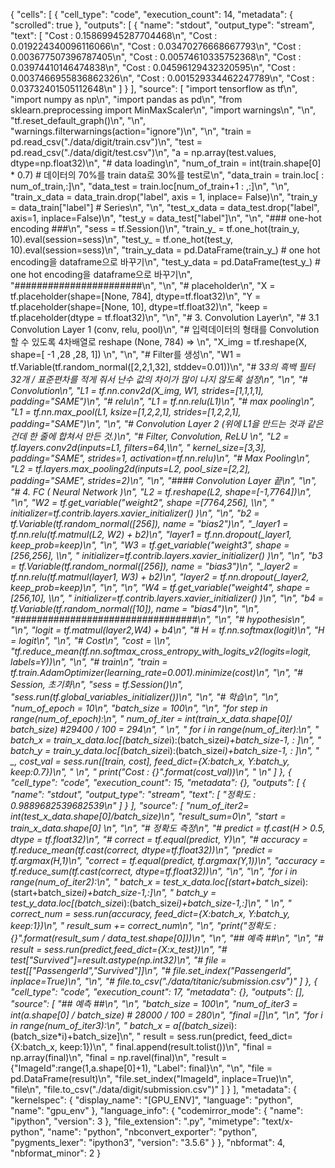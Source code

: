 {
 "cells": [
  {
   "cell_type": "code",
   "execution_count": 14,
   "metadata": {
    "scrolled": true
   },
   "outputs": [
    {
     "name": "stdout",
     "output_type": "stream",
     "text": [
      "Cost : 0.15869945287704468\n",
      "Cost : 0.019224340096116066\n",
      "Cost : 0.03470276668667793\n",
      "Cost : 0.003677507396787405\n",
      "Cost : 0.00574610335752368\n",
      "Cost : 0.03974410146474838\n",
      "Cost : 0.04596129432320595\n",
      "Cost : 0.0037466955836862326\n",
      "Cost : 0.001529334462247789\n",
      "Cost : 0.03732401505112648\n"
     ]
    }
   ],
   "source": [
    "import tensorflow as tf\n",
    "import numpy as np\n",
    "import pandas as pd\n",
    "from sklearn.preprocessing import MinMaxScaler\n",
    "import warnings\n",
    "\n",
    "tf.reset_default_graph()\n",
    "\n",
    "warnings.filterwarnings(action=\"ignore\")\n",
    "\n",
    "train = pd.read_csv(\"./data/digit/train.csv\")\n",
    "test = pd.read_csv(\"./data/digit/test.csv\")\n",
    "a = np.array(test.values, dtype=np.float32)\n",
    "# data loading\n",
    "num_of_train = int(train.shape[0] * 0.7)  # 데이터의 70%를 train data로 30%를 test로\n",
    "data_train = train.loc[ : num_of_train,:]\n",
    "data_test = train.loc[num_of_train+1 : ,:]\n",
    "\n",
    "train_x_data = data_train.drop(\"label\", axis = 1, inplace= False)\n",
    "train_y = data_train[\"label\"]   # Series\n",
    "\n",
    "test_x_data = data_test.drop(\"label\", axis=1, inplace=False)\n",
    "test_y = data_test[\"label\"]\n",
    "\n",
    "### one-hot encoding ###\n",
    "sess = tf.Session()\n",
    "train_y_ = tf.one_hot(train_y, 10).eval(session=sess)\n",
    "test_y_ = tf.one_hot(test_y, 10).eval(session=sess)\n",
    "train_y_data = pd.DataFrame(train_y_)   # one hot encoding을 dataframe으로 바꾸기\n",
    "test_y_data = pd.DataFrame(test_y_)     # one hot encoding을 dataframe으로 바꾸기\n",
    "#######################\n",
    "\n",
    "# placeholder\n",
    "X = tf.placeholder(shape=[None, 784], dtype=tf.float32)\n",
    "Y = tf.placeholder(shape=[None, 10], dtype=tf.float32)\n",
    "keep = tf.placeholder(dtype = tf.float32)\n",
    "\n",
    "# 3. Convolution Layer\n",
    "# 3.1 Convolution Layer 1 (conv, relu, pool)\n",
    "#     입력데이터의 형태를 Convolution 할 수 있도록 4차배열로 reshape (None, 784) => \n",
    "X_img = tf.reshape(X, shape=[ -1 ,28 ,28, 1]) \n",
    "\n",
    "# Filter를 생성\n",
    "W1 = tf.Variable(tf.random_normal([2,2,1,32], stddev=0.01))\n",
    "# 3*3의 흑백 필터 32개 / 표준편차를 적게 줘서 난수 값의 차이가 많이 나지 않도록 설정\n",
    "\n",
    "# Convolution\n",
    "L1 = tf.nn.conv2d(X_img, W1, strides=[1,1,1,1], padding=\"SAME\")\n",
    "# relu\n",
    "L1 = tf.nn.relu(L1)\n",
    "# max pooling\n",
    "L1 = tf.nn.max_pool(L1, ksize=[1,2,2,1], strides=[1,2,2,1], padding=\"SAME\")\n",
    "\n",
    "# Convolution Layer 2   (위에 L1을 만드는 것과 같은 건데 한 줄에 합쳐서 만든 것.)\n",
    "#     Filter, Convolution, ReLU  \n",
    "L2 = tf.layers.conv2d(inputs=L1, filters=64,\\\n",
    "                kernel_size=[3,3], padding=\"SAME\", strides=1, activation=tf.nn.relu)\n",
    "# Max Pooling\n",
    "L2 = tf.layers.max_pooling2d(inputs=L2, pool_size=[2,2], padding=\"SAME\", strides=2)\n",
    "\n",
    "#### Convolution Layer 끝\n",
    "\n",
    "# 4. FC ( Neural Network )\n",
    "L2 = tf.reshape(L2, shape=[-1,7*7*64])\n",
    "\n",
    "W2 = tf.get_variable(\"weight2\", shape =[7*7*64,256], \\\n",
    "                           initializer=tf.contrib.layers.xavier_initializer() )\n",
    "\n",
    "b2 = tf.Variable(tf.random_normal([256]), name = \"bias2\")\n",
    "_layer1 = tf.nn.relu(tf.matmul(L2, W2) + b2)\n",
    "layer1 = tf.nn.dropout(_layer1, keep_prob=keep)\n",
    "\n",
    "W3 = tf.get_variable(\"weight3\", shape =[256,256], \\\n",
    "                           initializer=tf.contrib.layers.xavier_initializer() )\n",
    "\n",
    "b3 = tf.Variable(tf.random_normal([256]), name = \"bias3\")\n",
    "_layer2 = tf.nn.relu(tf.matmul(layer1, W3) + b2)\n",
    "layer2 = tf.nn.dropout(_layer2, keep_prob=keep)\n",
    "\n",
    "\n",
    "W4 = tf.get_variable(\"weight4\", shape =[256,10], \\\n",
    "                           initializer=tf.contrib.layers.xavier_initializer() )\n",
    "\n",
    "b4 = tf.Variable(tf.random_normal([10]), name = \"bias4\")\n",
    "\n",
    "#################################\n",
    "\n",
    "# hypothesis\n",
    "\n",
    "logit = tf.matmul(layer2,W4) + b4\n",
    "# H = tf.nn.softmax(logit)\n",
    "H = logit\n",
    "\n",
    "# Cost\n",
    "cost = \\\n",
    "tf.reduce_mean(tf.nn.softmax_cross_entropy_with_logits_v2(logits=logit, labels=Y))\n",
    "\n",
    "# train\n",
    "train = tf.train.AdamOptimizer(learning_rate=0.001).minimize(cost)\n",
    "\n",
    "# Session, 초기화\n",
    "sess = tf.Session()\n",
    "sess.run(tf.global_variables_initializer())\n",
    "\n",
    "# 학습\n",
    "\n",
    "num_of_epoch = 10\n",
    "batch_size = 100\n",
    "\n",
    "for step in range(num_of_epoch):\n",
    "    num_of_iter = int(train_x_data.shape[0]/ batch_size)   #29400 / 100 = 294\n",
    "    \n",
    "    for i in range(num_of_iter):\n",
    "        batch_x = train_x_data.loc[(batch_size*i):(batch_size*i)+batch_size-1, : ]\n",
    "        batch_y = train_y_data.loc[(batch_size*i):(batch_size*i)+batch_size-1, : ]\n",
    "        _, cost_val = sess.run([train, cost], feed_dict={X:batch_x, Y:batch_y, keep:0.7})\n",
    "    \n",
    "    print(\"Cost : {}\".format(cost_val))\n",
    "    \n"
   ]
  },
  {
   "cell_type": "code",
   "execution_count": 15,
   "metadata": {},
   "outputs": [
    {
     "name": "stdout",
     "output_type": "stream",
     "text": [
      "정확도 : 0.9889682539682539\n"
     ]
    }
   ],
   "source": [
    "num_of_iter2= int(test_x_data.shape[0]/batch_size)\n",
    "result_sum=0\n",
    "start = train_x_data.shape[0]    \n",
    "\n",
    "# 정확도 측정\n",
    "# predict = tf.cast(H > 0.5, dtype = tf.float32)\n",
    "# correct = tf.equal(predict, Y)\n",
    "# accuracy = tf.reduce_mean(tf.cast(correct, dtype=tf.float32))\n",
    "predict = tf.argmax(H,1)\n",
    "correct = tf.equal(predict, tf.argmax(Y,1))\n",
    "accuracy = tf.reduce_sum(tf.cast(correct, dtype=tf.float32))\n",
    "\n",
    "\n",
    "for i in range(num_of_iter2):\n",
    "    batch_x = test_x_data.loc[(start+batch_size*i):(start+batch_size*i)+batch_size-1,:]\n",
    "    batch_y = test_y_data.loc[(batch_size*i):(batch_size*i)+batch_size-1,:]\n",
    "    \n",
    "    correct_num = sess.run(accuracy, feed_dict={X:batch_x, Y:batch_y, keep:1})\n",
    "    result_sum += correct_num\n",
    "\n",
    "print(\"정확도 : {}\".format(result_sum / data_test.shape[0]))\n",
    "\n",
    "## 예측 ##\n",
    "\n",
    "# result = sess.run(predict,feed_dict={X:x_test})\n",
    "# test[\"Survived\"]=result.astype(np.int32)\n",
    "# file = test[[\"PassengerId\",\"Survived\"]]\n",
    "# file.set_index(\"PassengerId\", inplace=True)\n",
    "\n",
    "# file.to_csv(\"./data/titanic/submission.csv\")"
   ]
  },
  {
   "cell_type": "code",
   "execution_count": 17,
   "metadata": {},
   "outputs": [],
   "source": [
    "## 예측 ##\n",
    "\n",
    "batch_size = 100\n",
    "num_of_iter3 = int(a.shape[0] / batch_size)  # 28000 / 100 = 280\n",
    "final =[]\n",
    "\n",
    "for i in range(num_of_iter3):\n",
    "    batch_x = a[(batch_size*i):(batch_size*i)+batch_size]\n",
    "    result = sess.run(predict, feed_dict={X:batch_x, keep:1})\n",
    "    final.append(result.tolist())\n",
    "final = np.array(final)\n",
    "final = np.ravel(final)\n",
    "result = {\"ImageId\":range(1,a.shape[0]+1), \"Label\": final}\n",
    "\n",
    "file = pd.DataFrame(result)\n",
    "file.set_index(\"ImageId\", inplace=True)\n",
    "file\n",
    "file.to_csv(\"./data/digit/submission.csv\")"
   ]
  }
 ],
 "metadata": {
  "kernelspec": {
   "display_name": "[GPU_ENV]",
   "language": "python",
   "name": "gpu_env"
  },
  "language_info": {
   "codemirror_mode": {
    "name": "ipython",
    "version": 3
   },
   "file_extension": ".py",
   "mimetype": "text/x-python",
   "name": "python",
   "nbconvert_exporter": "python",
   "pygments_lexer": "ipython3",
   "version": "3.5.6"
  }
 },
 "nbformat": 4,
 "nbformat_minor": 2
}
